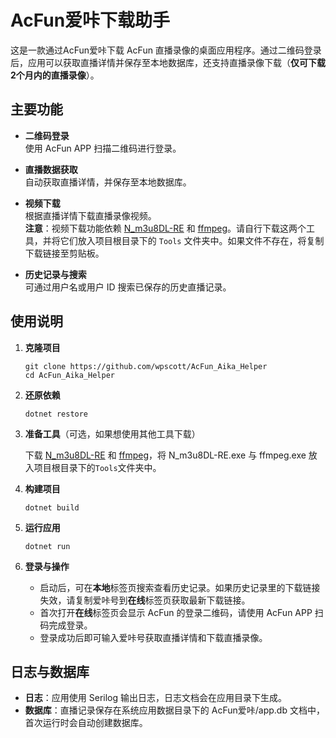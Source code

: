 # AcFun爱咔下载助手

这是一款通过AcFun爱咔下载 AcFun 直播录像的桌面应用程序。通过二维码登录后，应用可以获取直播详情并保存至本地数据库，还支持直播录像下载（**仅可下载2个月内的直播录像**）。

## 主要功能

- **二维码登录**  
  使用 AcFun APP 扫描二维码进行登录。

- **直播数据获取**  
  自动获取直播详情，并保存至本地数据库。

- **视频下载**  
  根据直播详情下载直播录像视频。  
  **注意**：视频下载功能依赖 [N_m3u8DL-RE](https://github.com/nilaoda/N_m3u8DL-RE) 和 [ffmpeg](https://ffmpeg.org/)。请自行下载这两个工具，并将它们放入项目根目录下的 `Tools` 文件夹中。如果文件不存在，将复制下载链接至剪贴板。

- **历史记录与搜索**  
  可通过用户名或用户 ID 搜索已保存的历史直播记录。

## 使用说明

1. **克隆项目**

   ```
   git clone https://github.com/wpscott/AcFun_Aika_Helper
   cd AcFun_Aika_Helper
   ```

2. **还原依赖**

    ```
    dotnet restore
    ```

3. **准备工具**（可选，如果想使用其他工具下载）

    下载 [N_m3u8DL-RE](https://github.com/nilaoda/N_m3u8DL-RE) 和 [ffmpeg](https://ffmpeg.org/)，将 N_m3u8DL-RE.exe 与 ffmpeg.exe 放入项目根目录下的`Tools`文件夹中。

4. **构建项目**

    ```
    dotnet build
    ```

5. **运行应用**

    ```
    dotnet run
    ```

6. **登录与操作**
    - 启动后，可在**本地**标签页搜索查看历史记录。如果历史记录里的下载链接失效，请复制爱咔号到**在线**标签页获取最新下载链接。
    - 首次打开**在线**标签页会显示 AcFun 的登录二维码，请使用 AcFun APP 扫码完成登录。
    - 登录成功后即可输入爱咔号获取直播详情和下载直播录像。

## 日志与数据库

- **日志**：应用使用 Serilog 输出日志，日志文档会在应用目录下生成。
- **数据库**：直播记录保存在系统应用数据目录下的 AcFun爱咔/app.db 文档中，首次运行时会自动创建数据库。